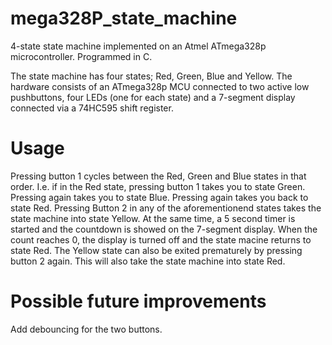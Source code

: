 # mega328P_state_machine
4-state state machine implemented on an Atmel ATmega328p microcontroller. Programmed in C.

The state machine has four states; Red, Green, Blue and Yellow. The hardware consists of an ATmega328p MCU connected to two active low pushbuttons, four LEDs (one for each state) and a 7-segment display connected via a 74HC595 shift register.

# Usage
Pressing button 1 cycles between the Red, Green and Blue states in that order. I.e. if in the Red state, pressing button 1 takes you to state Green. Pressing again takes you to state Blue. Pressing again takes you back to state Red. Pressing Button 2 in any of the aforementionend states takes the state machine into state Yellow. At the same time, a 5 second timer is started and the countdown is showed on the 7-segment display. When the count reaches 0, the display is turned off and the state macine returns to state Red. The Yellow state can also be exited prematurely by pressing button 2 again. This will also take the state machine into state Red.

# Possible future improvements
Add debouncing for the two buttons.
